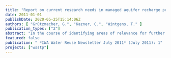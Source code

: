 ```yaml
---
title: "Report on current research needs in managed aquifer recharge published by the WssTP"
date: 2011-01-01
publishDate: 2020-05-25T15:14:06Z
authors: [ "Grützmacher, G.", "Kazner, C.", "Wintgens, T." ]
publication_types: ["2"]
abstract: "In the course of identifying areas of relevance for further research and development the members of the European Water Supply and Sanitation Technology (WssTP) identified Managed Aquifer Recharge (MAR) as an important cross-cutting topic and area relevant for further research. For this reason a Task Force on MAR was initiated with 36 representatives from European research institutes and industry partners with participation of international experts. These task force members developed the basis for a report documenting the state of the art and research needs in the field of MAR that has now been published by the WssTP."
featured: false
publication: " *IWA Water Reuse Newsletter July 2011* (July 2011): 1"
projects: ["wsstp"]
---
```


